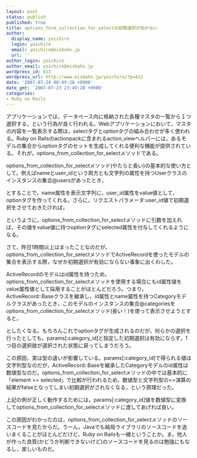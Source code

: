 ```yaml
---
layout: post
status: publish
published: true
title: options_form_collection_for_selectの初期選択が効かない
author:
  display_name: yoichiro
  login: yoichiro
  email: yoichiro@eisbahn.jp
  url: ''
author_login: yoichiro
author_email: yoichiro@eisbahn.jp
wordpress_id: 413
wordpress_url: http://www.eisbahn.jp/yoichiro/?p=413
date: '2007-07-24 08:49:28 +0900'
date_gmt: '2007-07-23 23:49:28 +0900'
categories:
- Ruby on Rails
---
```


アプリケーションでは，データベース内に格納された各種マスタの一覧から１つ選択する，という行為が良く行われる。Webアプリケーションにおいて，マスタの内容を一覧表示する際は，selectタグとoptionタグの組み合わせが多く使われる。Ruby on Railsのactionpackに含まれるaction_viewヘルパーには，あるモデルの集合からoptionタグのセットを生成してくれる便利な機能が提供されている。それが，options_from_collection_for_selectメソッドである。

options_from_collection_for_selectメソッド(やたらと長い)の基本的な使い方として，例えばnameとuser_idという両方とも文字列の属性を持つUserクラスのインスタンスの集合@usersがあったとき，



とすることで，name属性を表示文字列に，user_id属性をvalue値として，optionタグを作ってくれる。さらに，リクエストパラメータ:user_id値で初期選択をさせておきたければ，



というように，options_from_collection_for_selectメソッドに引数を加えれば，その値をvalue値に持つoptionタグにselected属性を付与してくれるようになる。

さて，昨日1時間以上はまったことなのだが，options_from_collection_for_selectメソッドでActiveRecordを使ったモデルの集合を表示する際，なぜか初期選択が有効にならない事象に出くわした。

ActiveRecordのモデルはid属性を持つため，options_from_collection_for_selectメソッドを使用する場合にもid属性値をvalue属性値として採用することがほとんどだろう。つまり，ActiveRecord::Baseクラスを継承し，id属性とname属性を持つCategoryモデルクラスがあったとき，このモデルのインスタンスの集合@categoriesをoptions_from_collection_for_selectメソッド(長い！)を使って表示させようとすると，



としたくなる。もちろんこれでoptionタグが生成されるのだが，何らかの選択を行ったとしても，params[:category_id]と指定した初期選択は有効にならず，1つ目の選択肢が選択された状態に戻ってしまうだろう。

この原因，実は型の違いが影響している。params[:category_id]で得られる値は文字列型なのだが，ActiveRecord::Baseを継承したCategoryモデルのid属性は数値型なのだ。options_from_collection_for_selectメソッドの中では基本的に「element == selected」で比較が行われるため，数値型と文字列型の==演算の結果がfalseとなってしまい初期選択がされなくなる，という原理だった。

上記の例が正しく動作するためには，params[:category_id]値を数値型に変換してoptions_from_collection_for_selectメソッドに渡してあげれば良い。



この原因がわかったのは，options_from_collection_for_selectメソッドのソースコードを見たからだ。うーん，Javaでも結局ライブラリのソースコードを追いまくることがほとんどだけど，Ruby on Railsも一緒ということか。ま，他人が作った良質(かどうか判断できないけど)のソースコードを見るのは勉強にもなるし，楽しいものだ。
